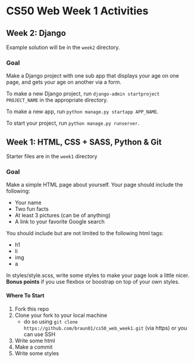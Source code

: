 # CS50 Web Week 1 Activities

## Week 2: Django
Example solution will be in the `week2` directory.

### Goal
Make a Django project with one sub app that displays your age on one page, and gets your age on another via a form.

To make a new Django project, run `django-admin startproject PROJECT_NAME` in the appropriate directory.

To make a new app, run `python manage.py startapp APP_NAME`.

To start your project, run `python manage.py runserver`.


## Week 1: HTML, CSS + SASS, Python & Git
Starter files are in the `week1` directory
### Goal
Make a simple HTML page about yourself. Your page should include the following:
* Your name
* Two fun facts
* At least 3 pictures (can be of anything)
* A link to your favorite Google search

You should include but are not limited to the following html tags:
* h1
* li
* img
* a

In styles/style.scss, write some styles to make your page look a little nicer. **Bonus points** if you use flexbox or boostrap on top of your own styles.

#### Where To Start
1. Fork this repo
2. Clone your fork to your local machine
    * do so using `git clone https://github.com/braun01/cs50_web_week1.git` (via https) or you can use SSH
3. Write some html
4. Make a commit
5. Write some styles
